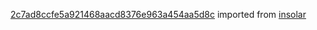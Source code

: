 [2c7ad8ccfe5a921468aacd8376e963a454aa5d8c](https://github.com/insolar/insolar/commit/2c7ad8ccfe5a921468aacd8376e963a454aa5d8c) imported from [insolar](https://github.com/insolar/insolar)
